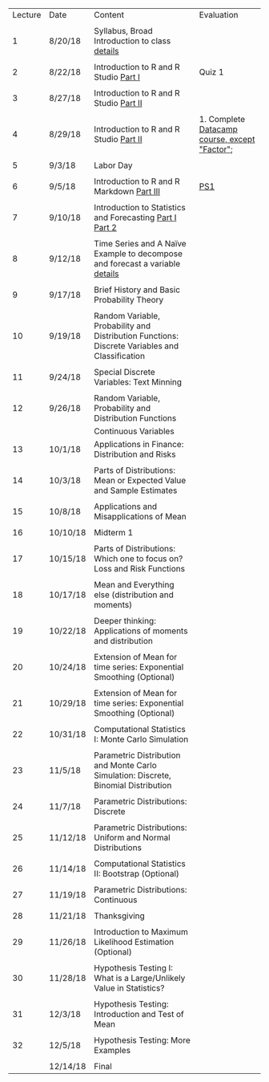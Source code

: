 |         |          |                                                                                                                                                   |                                                                                                          | 
|---------|----------|---------------------------------------------------------------------------------------------------------------------------------------------------|----------------------------------------------------------------------------------------------------------| 
| Lecture | Date     | Content                                                                                                                                           | Evaluation                                                                                               | 
|         |          |                                                                                                                                                   |                                                                                                          | 
| 1       | 8/20/18  | Syllabus, Broad Introduction to class [details](summary/lecture-firstday.md)                                                                      |                                                                                                          | 
|         |          |                                                                                                                                                   |                                                                                                          | 
| 2       | 8/22/18  | Introduction to R and R Studio  [Part I](summary/lecture-intro_to_R01.md)                                                                         | Quiz 1                                                                                                   | 
|         |          |                                                                                                                                                   |                                                                                                          | 
| 3       | 8/27/18  | Introduction to R and R Studio  [Part II](summary/lecture-intro_to_R02.md)                                                                        |                                                                                                          | 
|         |          |                                                                                                                                                   |                                                                                                          | 
| 4       | 8/29/18  | Introduction to R and R Studio  [Part II](summary/lecture-intro_to_R02.md)                                                                        | 1. Complete [Datacamp course, except "Factor"](https://www.datacamp.com/courses/free-introduction-to-r); | 
|         |          |                                                                                                                                                   |                                                                                                          | 
| 5       | 9/3/18   | Labor Day                                                                                                                                         |                                                                                                          | 
|         |          |                                                                                                                                                   |                                                                                                          | 
| 6       | 9/5/18   | Introduction to R and R Markdown  [Part III](summary/lecture-intro_to_R03.md)                                                                     | [PS1](ps/ps1.pdf)                                                                                        | 
|         |          |                                                                                                                                                   |                                                                                                          | 
| 7       | 9/10/18  | Introduction to Statistics and Forecasting [Part I](summary/lecture-intro_to_statistics01.md)  [Part 2](summary/lecture-intro_to_statistics02.md) |                                                                                                          | 
|         |          |                                                                                                                                                   |                                                                                                          | 
| 8       | 9/12/18  | Time Series and A Naïve Example to decompose and forecast a variable  [details](summary/lecture-intro_to_statistics03.md)                         |                                                                                                          | 
|         |          |                                                                                                                                                   |                                                                                                          | 
| 9       | 9/17/18  | Brief History and Basic Probability Theory                                                                                                        |                                                                                                          | 
|         |          |                                                                                                                                                   |                                                                                                          | 
| 10      | 9/19/18  | Random Variable, Probability and Distribution Functions: Discrete Variables and Classification                                                    |                                                                                                          | 
|         |          |                                                                                                                                                   |                                                                                                          | 
| 11      | 9/24/18  | Special Discrete Variables: Text Minning                                                                                                          |                                                                                                          | 
|         |          |                                                                                                                                                   |                                                                                                          | 
| 12      | 9/26/18  | Random Variable, Probability and Distribution Functions                                                                                           |                                                                                                          | 
|         |          | Continuous Variables                                                                                                                              |                                                                                                          | 
| 13      | 10/1/18  | Applications in Finance: Distribution and Risks                                                                                                   |                                                                                                          | 
|         |          |                                                                                                                                                   |                                                                                                          | 
| 14      | 10/3/18  | Parts of Distributions: Mean or Expected Value and Sample Estimates                                                                               |                                                                                                          | 
|         |          |                                                                                                                                                   |                                                                                                          | 
| 15      | 10/8/18  | Applications and Misapplications of Mean                                                                                                          |                                                                                                          | 
|         |          |                                                                                                                                                   |                                                                                                          | 
| 16      | 10/10/18 | Midterm 1                                                                                                                                         |                                                                                                          | 
|         |          |                                                                                                                                                   |                                                                                                          | 
| 17      | 10/15/18 | Parts of Distributions: Which one to focus on? Loss and Risk Functions                                                                            |                                                                                                          | 
|         |          |                                                                                                                                                   |                                                                                                          | 
| 18      | 10/17/18 | Mean and Everything else (distribution and moments)                                                                                               |                                                                                                          | 
|         |          |                                                                                                                                                   |                                                                                                          | 
| 19      | 10/22/18 | Deeper thinking: Applications of moments and distribution                                                                                         |                                                                                                          | 
|         |          |                                                                                                                                                   |                                                                                                          | 
| 20      | 10/24/18 | Extension of Mean for time series: Exponential Smoothing (Optional)                                                                               |                                                                                                          | 
|         |          |                                                                                                                                                   |                                                                                                          | 
| 21      | 10/29/18 | Extension of Mean for time series: Exponential Smoothing (Optional)                                                                               |                                                                                                          | 
|         |          |                                                                                                                                                   |                                                                                                          | 
| 22      | 10/31/18 | Computational Statistics I: Monte Carlo Simulation                                                                                                |                                                                                                          | 
|         |          |                                                                                                                                                   |                                                                                                          | 
| 23      | 11/5/18  | Parametric Distribution and Monte Carlo Simulation: Discrete, Binomial Distribution                                                               |                                                                                                          | 
|         |          |                                                                                                                                                   |                                                                                                          | 
| 24      | 11/7/18  | Parametric Distributions: Discrete                                                                                                                |                                                                                                          | 
|         |          |                                                                                                                                                   |                                                                                                          | 
| 25      | 11/12/18 | Parametric Distributions: Uniform and Normal Distributions                                                                                        |                                                                                                          | 
|         |          |                                                                                                                                                   |                                                                                                          | 
| 26      | 11/14/18 | Computational Statistics II: Bootstrap (Optional)                                                                                                 |                                                                                                          | 
|         |          |                                                                                                                                                   |                                                                                                          | 
| 27      | 11/19/18 | Parametric Distributions: Continuous                                                                                                              |                                                                                                          | 
|         |          |                                                                                                                                                   |                                                                                                          | 
| 28      | 11/21/18 | Thanksgiving                                                                                                                                      |                                                                                                          | 
|         |          |                                                                                                                                                   |                                                                                                          | 
| 29      | 11/26/18 | Introduction to Maximum Likelihood Estimation (Optional)                                                                                          |                                                                                                          | 
|         |          |                                                                                                                                                   |                                                                                                          | 
| 30      | 11/28/18 | Hypothesis Testing I: What is a Large/Unlikely Value in Statistics?                                                                               |                                                                                                          | 
|         |          |                                                                                                                                                   |                                                                                                          | 
| 31      | 12/3/18  | Hypothesis Testing: Introduction and Test of Mean                                                                                                 |                                                                                                          | 
|         |          |                                                                                                                                                   |                                                                                                          | 
| 32      | 12/5/18  | Hypothesis Testing: More Examples                                                                                                                 |                                                                                                          | 
|         |          |                                                                                                                                                   |                                                                                                          | 
|         | 12/14/18 | Final                                                                                                                                             |                                                                                                          | 
